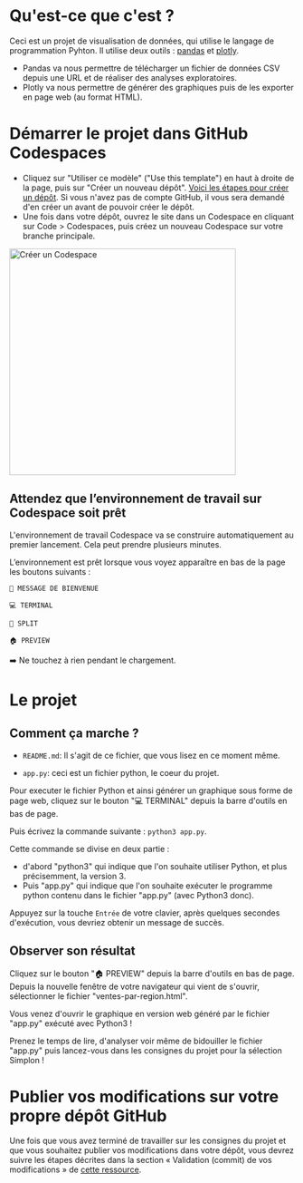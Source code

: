 # Qu'est-ce que c'est ?

Ceci est un projet de visualisation de données, qui utilise le langage de programmation Pyhton.
Il utilise deux outils : [pandas](https://pandas.pydata.org/about/) et [plotly](https://plotly.com/python/).

- Pandas va nous permettre de télécharger un fichier de données CSV depuis une URL et de réaliser des analyses exploratoires.
- Plotly va nous permettre de générer des graphiques puis de les exporter en page web (au format HTML).

# Démarrer le projet dans GitHub Codespaces
* Cliquez sur "Utiliser ce modèle" ("Use this template") en haut à droite de la page, puis sur "Créer un nouveau dépôt". [Voici les étapes pour créer un dépôt](https://docs.github.com/fr/repositories/creating-and-managing-repositories/creating-a-repository-from-a-template#creating-a-repository-from-a-template). Si vous n'avez pas de compte GitHub, il vous sera demandé d'en créer un avant de pouvoir créer le dépôt.
* Une fois dans votre dépôt, ouvrez le site dans un Codespace en cliquant sur Code > Codespaces, puis créez un nouveau Codespace sur votre branche principale.

<img alt="Créer un Codespace" src="https://github.com/user-attachments/assets/cb29a8da-d1ac-42f5-962c-7d43b8011324" width="400px"/><br/>

## Attendez que l’environnement de travail sur Codespace soit prêt

L'environnement de travail Codespace va se construire automatiquement au premier lancement. Cela peut prendre plusieurs minutes.

L’environnement est prêt lorsque vous voyez apparaître en bas de la page les boutons suivants :

    💬 MESSAGE DE BIENVENUE

    💻 TERMINAL

    🔎 SPLIT

    🏠 PREVIEW

➡️ Ne touchez à rien pendant le chargement.

# Le projet
## Comment ça marche ?

* `README.md`: Il s'agit de ce fichier, que vous lisez en ce moment même.

* `app.py`: ceci est un fichier python, le coeur du projet.

Pour executer le fichier Python et ainsi générer un graphique sous forme de page web, cliquez sur le bouton "💻 TERMINAL" depuis la barre d'outils en bas de page.

Puis écrivez la commande suivante : `python3 app.py`.

Cette commande se divise en deux partie : 
- d'abord "python3" qui indique que l'on souhaite utiliser Python, et plus précisemment, la version 3.
- Puis "app.py" qui indique que l'on souhaite exécuter le programme python contenu dans le fichier "app.py" (avec Python3 donc).

Appuyez sur la touche `Entrée` de votre clavier, après quelques secondes d'exécution, vous devriez obtenir un message de succès.

## Observer son résultat

Cliquez sur le bouton "🏠 PREVIEW" depuis la barre d'outils en bas de page.
Depuis la nouvelle fenêtre de votre navigateur qui vient de s'ouvrir, sélectionner le fichier "ventes-par-region.html".

Vous venez d'ouvrir le graphique en version web généré par le fichier "app.py" exécuté avec Python3 !

Prenez le temps de lire, d'analyser voir même de bidouiller le fichier "app.py" puis lancez-vous dans les consignes du projet pour la sélection Simplon !

# Publier vos modifications sur votre propre dépôt GitHub
Une fois que vous avez terminé de travailler sur les consignes du projet et que vous souhaitez publier vos modifications dans votre dépôt, vous devrez suivre les étapes décrites dans la section « Validation (commit) de vos modifications » de [cette ressource](https://docs.github.com/fr/codespaces/developing-in-a-codespace/using-source-control-in-your-codespace#validation-commit-de-vos-modifications
).
